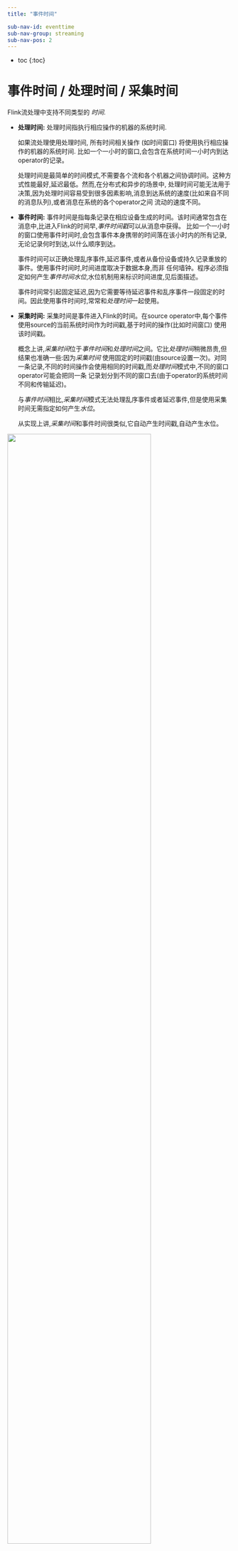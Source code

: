 ```yaml
---
title: "事件时间"

sub-nav-id: eventtime
sub-nav-group: streaming
sub-nav-pos: 2
---
```

<!--
Licensed to the Apache Software Foundation (ASF) under one
or more contributor license agreements.  See the NOTICE file
distributed with this work for additional information
regarding copyright ownership.  The ASF licenses this file
to you under the Apache License, Version 2.0 (the
"License"); you may not use this file except in compliance
with the License.  You may obtain a copy of the License at

  http://www.apache.org/licenses/LICENSE-2.0

Unless required by applicable law or agreed to in writing,
software distributed under the License is distributed on an
"AS IS" BASIS, WITHOUT WARRANTIES OR CONDITIONS OF ANY
KIND, either express or implied.  See the License for the
specific language governing permissions and limitations
under the License.
-->

* toc
{:toc}

# 事件时间 / 处理时间 / 采集时间

Flink流处理中支持不同类型的 *时间*.

- **处理时间:** 处理时间指执行相应操作的机器的系统时间.

    如果流处理使用处理时间, 所有时间相关操作 (如时间窗口) 将使用执行相应操作的机器的系统时间.
    比如一个一小时的窗口,会包含在系统时间一小时内到达operator的记录。

    处理时间是最简单的时间模式,不需要各个流和各个机器之间协调时间。这种方式性能最好,延迟最低。然而,在分布式和异步的场景中,
    处理时间可能无法用于决策,因为处理时间容易受到很多因素影响,消息到达系统的速度(比如来自不同的消息队列),或者消息在系统的各个operator之间
    流动的速度不同。

- **事件时间:**
    事件时间是指每条记录在相应设备生成的时间。该时间通常包含在消息中,比进入Flink的时间早,*事件时间戳*可以从消息中获得。
    比如一个一小时的窗口使用事件时间时,会包含事件本身携带的时间落在该小时内的所有记录,无论记录何时到达,以什么顺序到达。

    事件时间可以正确处理乱序事件,延迟事件,或者从备份设备或持久记录重放的事件。使用事件时间时,时间进度取决于数据本身,而非
    任何墙钟。程序必须指定如何产生*事件时间水位*,水位机制用来标识时间进度,见后面描述。

    事件时间常引起固定延迟,因为它需要等待延迟事件和乱序事件一段固定的时间。因此使用事件时间时,常常和*处理时间*一起使用。

- **采集时间:**
    采集时间是事件进入Flink的时间。在source operator中,每个事件使用source的当前系统时间作为时间戳,基于时间的操作(比如时间窗口)
    使用该时间戳。

    概念上讲,*采集时间*位于*事件时间*和*处理时间*之间。它比*处理时间*稍微昂贵,但结果也准确一些:因为*采集时间*
    使用固定的时间戳(由source设置一次)。对同一条记录,不同的时间操作会使用相同的时间戳,而*处理时间*模式中,不同的窗口operator可能会把同一条
    记录划分到不同的窗口去(由于operator的系统时间不同和传输延迟)。

    与*事件时间*相比,*采集时间*模式无法处理乱序事件或者延迟事件,但是使用采集时间无需指定如何产生*水位*。

    从实现上讲,*采集时间*和事件时间很类似,它自动产生时间戳,自动产生水位。

<img src="fig/times_clocks.svg" class="center" width="80%" />


### 设置时间特性

Flink DataStream通常会在程序开头设置*时间特性*。该设置定义sources如何工作(如是否设置时间戳),它也会定义时间窗口的操作使用哪种
时间,比如 `KeyedStream.timeWindow(Time.secondss(30))`。


下面的例子使用1小时的窗口来聚合事件。窗口操作可以适应不同的时间特性。

<div class="codetabs" markdown="1">
<div data-lang="java" markdown="1">
{% highlight java %}
final StreamExecutionEnvironment env = StreamExecutionEnvironment.getExecutionEnvironment();

env.setStreamTimeCharacteristic(TimeCharacteristic.ProcessingTime);

// alternatively:
// env.setStreamTimeCharacteristic(TimeCharacteristic.IngestionTime);
// env.setStreamTimeCharacteristic(TimeCharacteristic.EventTime);

DataStream<MyEvent> stream = env.addSource(new FlinkKafkaConsumer09<MyEvent>(topic, schema, props));

stream
    .keyBy( (event) -> event.getUser() )
    .timeWindow(Time.hours(1))
    .reduce( (a, b) -> a.add(b) )
    .addSink(...);
{% endhighlight %}
</div>
<div data-lang="scala" markdown="1">
{% highlight scala %}
val env = StreamExecutionEnvironment.getExecutionEnvironment
env.setStreamTimeCharacteristic(TimeCharacteristic.ProcessingTime)

// alternatively:
// env.setStreamTimeCharacteristic(TimeCharacteristic.IngestionTime)
// env.setStreamTimeCharacteristic(TimeCharacteristic.EventTime)

val stream: DataStream[MyEvent] = env.addSource(new FlinkKafkaConsumer09[MyEvent](topic, schema, props))

stream
    .keyBy( _.getUser )
    .timeWindow(Time.hours(1))
    .reduce( (a, b) => a.add(b) )
    .addSink(...)
{% endhighlight %}
</div>
</div>

如果需要用*事件时间*运行该例子,需要使用事件时间source或指定*Timestamp Assigner & Watermark Generator*。时间戳和水位
让程序得知如何获取时间戳和如何处理乱序事件。


下面部分描述了*时间戳*和*水位*的基本机制。关于如何使用Flink DataStream API指定时间戳和生成水位,参考
[Generating Timestamps / Watermarks]({{ site.baseurl }}/apis/streaming/event_timestamps_watermarks.html)


# 事件时间和水位

*Note: 事件时间(Event Time)的深入介绍, 请参考论文: [Dataflow Model](https://static.googleusercontent.com/media/research.google.com/en//pubs/archive/43864.pdf)*




